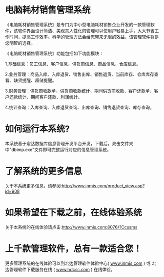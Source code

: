 # 电脑耗材销售管理系统

《电脑耗材销售管理系统》是专门为中小型电脑耗材销售企业开发的一款管理软件，该软件界面设计简洁、美观其人性化的管理可以使用户轻易上手，大大节省工作时间，提高工作效率。科学的管理方法会给您带来无限的效益，该管理软件将是您明智的选择。

《电脑耗材销售管理系统》功能包括如下功能模块：

1.基础信息：员工信息、客户信息、供货商信息、商品信息、仓库信息。

2.业务管理：商品入库、入库退货、销售出库、销售退货、当前库存、仓库库存查看、缺货提醒、超储提醒。

3.财务管理：供货商收款单、供货商收款统计、期间供货商收款、客户还款单、客户还款统计、期间客户还款、利润统计。

4.统计查询：入库查询、入库退货查询、出库查询、销售退货查询、库存查询。

# 如何运行本系统?

本系统基于宏达数据库信息管理开发平台开发，下载后，双击文件夹中"dbimp.exe"文件即可完整运行对应的信息管理系统。

# 了解系统的更多信息

关于本系统更多信息，请参阅:http://www.inmis.com/product_view.asp?id=908

# 如果希望在下载之前，在线体验系统

关于本系统的在线体验请点击:http://www.inmis.com:8076/?Ccssms

# 上千款管理软件，总有一款适合您！

更多管理系统的在线体验可以到宏达管理软件体验中心( www.inmis.com ) 或 宏达管理软件下载服务在线 ( www.hdcsc.com ) 在线体验。

